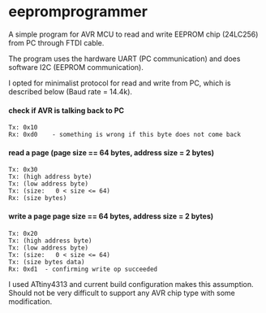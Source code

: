 # eepromprogrammer
A simple program for AVR MCU to read and write EEPROM chip (24LC256) from PC through FTDI cable.

The program uses the hardware UART (PC communication) and does software I2C (EEPROM communication).

I opted for minimalist protocol for read and write from PC, which is described below (Baud rate = 14.4k).

#### check if AVR is talking back to PC

```
Tx: 0x10
Rx: 0xd0    - something is wrong if this byte does not come back
```

#### read a page (page size == 64 bytes, address size = 2 bytes) 

```
Tx: 0x30
Tx: (high address byte)
Tx: (low address byte)
Tx: (size:   0 < size <= 64)
Rx: (size bytes)
```

#### write a page page size == 64 bytes, address size = 2 bytes) 

```
Tx: 0x20
Tx: (high address byte)
Tx: (low address byte)
Tx: (size:   0 < size <= 64)
Tx: (size bytes data)
Rx: 0xd1  - confirming write op succeeded
```

I used ATtiny4313 and current build configuration makes this assumption. Should not be very difficult to support any AVR chip type with some modification.
